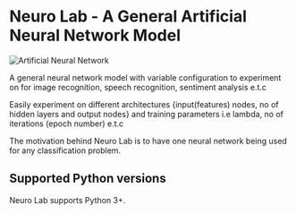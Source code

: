 # Neuro Lab - A General Artificial Neural Network Model
![Artificial Neural Network](https://cdn-images-1.medium.com/max/1600/1*590A1_2nItX49wqZKOlaFw.png)



A general neural network model with variable configuration to experiment on for image recognition, speech recognition, sentiment analysis  e.t.c

Easily experiment on different architectures {input(features) nodes, no of hidden layers and output nodes} and training parameters i.e lambda, no of iterations (epoch number) e.t.c

The motivation behind Neuro Lab is to have one neural network being used for any classification problem.


Supported Python versions
-----------------------

Neuro Lab supports Python 3+.

